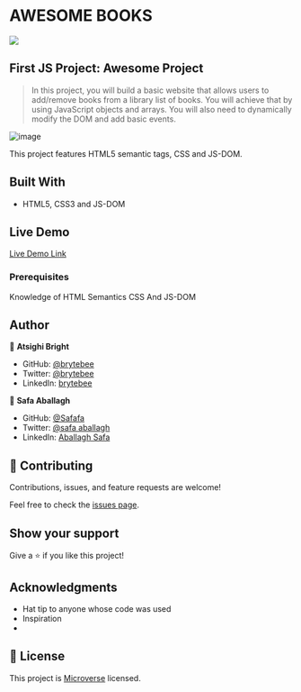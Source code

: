 # AWESOME BOOKS
![](https://github.com/brytebee/AwesomeBooks)

## First JS Project: Awesome Project

> In this project, you will build a basic website that allows users to add/remove books from a library list of books. You will achieve that by using JavaScript objects and arrays. You will also need to dynamically modify the DOM and add basic events.

![image](https://user-images.githubusercontent.com/43698511/128846370-dc5622fe-b062-4655-afa8-97b2a53202af.png)

This project features HTML5 semantic tags, CSS and JS-DOM.

## Built With

- HTML5, CSS3 and JS-DOM

## Live Demo

[Live Demo Link](https://brytebee.github.io/)


### Prerequisites

Knowledge of HTML Semantics CSS And JS-DOM


## Author

👤 **Atsighi Bright**

- GitHub: [@brytebee](https://github.com/brytebee)
- Twitter: [@brytebee](https://twitter.com/brytebee)
- LinkedIn: [brytebee](https://www.linkedin.com/in/brytebee/)

👤 **Safa Aballagh**

- GitHub: [@Safafa](https://github.com/safafa)
- Twitter: [@safa aballagh](https://twitter.com/Aballagh_S)
- LinkedIn: [Aballagh Safa](https://www.linkedin.com/in/aballaghsafa/)

## 🤝 Contributing

Contributions, issues, and feature requests are welcome!

Feel free to check the [issues page](https://github.com/brytebee/Afro-Music-Concert/issues).

## Show your support

Give a ⭐️ if you like this project!

## Acknowledgments

- Hat tip to anyone whose code was used
- Inspiration
-

## 📝 License

This project is [Microverse](https://www.microverse.org/) licensed.
